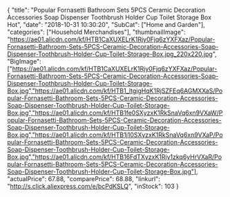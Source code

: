 {
	"title": "Popular Fornasetti Bathroom Sets 5PCS Ceramic Decoration Accessories Soap Dispenser Toothbrush Holder Cup Toilet Storage Box Hot",
	"date": "2018-10-31 10:30:20",
	"SubCat": ["Home and Garden"],
	"categories": ["Household Merchandises"],
	"thumbnailImage": "https://ae01.alicdn.com/kf/HTB1CaXUXELrK1Rjy0Fjq6zYXFXaz/Popular-Fornasetti-Bathroom-Sets-5PCS-Ceramic-Decoration-Accessories-Soap-Dispenser-Toothbrush-Holder-Cup-Toilet-Storage-Box.jpg_220x220.jpg",
	"BigImage": ["https://ae01.alicdn.com/kf/HTB1CaXUXELrK1Rjy0Fjq6zYXFXaz/Popular-Fornasetti-Bathroom-Sets-5PCS-Ceramic-Decoration-Accessories-Soap-Dispenser-Toothbrush-Holder-Cup-Toilet-Storage-Box.jpg","https://ae01.alicdn.com/kf/HTB1_ltgigHqK1RjSZFEq6AGMXXaS/Popular-Fornasetti-Bathroom-Sets-5PCS-Ceramic-Decoration-Accessories-Soap-Dispenser-Toothbrush-Holder-Cup-Toilet-Storage-Box.jpg","https://ae01.alicdn.com/kf/HTB1fe0SXyzxK1RkSnaVq6xn9VXaW/Popular-Fornasetti-Bathroom-Sets-5PCS-Ceramic-Decoration-Accessories-Soap-Dispenser-Toothbrush-Holder-Cup-Toilet-Storage-Box.jpg","https://ae01.alicdn.com/kf/HTB1j10SXyzxK1RkSnaVq6xn9VXaP/Popular-Fornasetti-Bathroom-Sets-5PCS-Ceramic-Decoration-Accessories-Soap-Dispenser-Toothbrush-Holder-Cup-Toilet-Storage-Box.jpg","https://ae01.alicdn.com/kf/HTB16FdTXyzxK1Rjy1zkq6yHrVXaR/Popular-Fornasetti-Bathroom-Sets-5PCS-Ceramic-Decoration-Accessories-Soap-Dispenser-Toothbrush-Holder-Cup-Toilet-Storage-Box.jpg"],
	"actualPrice": 67.88,
	"comparePrice": 68.88,
	"linkurl": "http://s.click.aliexpress.com/e/bcPdKSLQ",
	"inStock": 103
}
